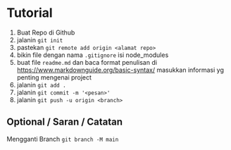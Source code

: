 # Tutorial

1. Buat Repo di Github
2. jalanin `git init`
3. pastekan `git remote add origin <alamat repo>`
4. bikin file dengan nama `.gitignore`
   isi node_modules
5. buat file `readme.md` dan baca format penulisan di https://www.markdownguide.org/basic-syntax/
   masukkan informasi yg penting mengenai project
6. jalanin `git add .`
7. jalanin `git commit -m '<pesan>'`
8. jalanin `git push -u origin <branch>`

## Optional / Saran / Catatan

Mengganti Branch
`git branch -M main`
